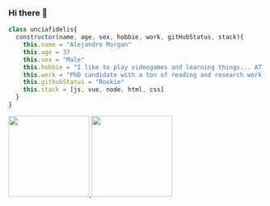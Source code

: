 ### Hi there 👋
```javascript
class unciafidelis{
  constructor(name, age, sex, hobbie, work, gitHubStatus, stack){
    this.name = "Alejandro Morgan"
    this.age = 37
    this.sex = "Male"
    this.hobbie = "I like to play videogames and learning things... AT THE SAME TIME"
    this.work = "PhD candidate with a ton of reading and research work <- i love my PhD!"
    this.githubStatus = "Rookie"
    this.stack = [js, vue, node, html, css]
  }
}
```

<a href="https://github.com/unciafidelis">
  <img height="160em" src="https://github-readme-stats.vercel.app/api?username=unciafidelis">
  <img height="160em" src="https://github-readme-stats.vercel.app/api/top-langs/?username=unciafidelis">
</a>
